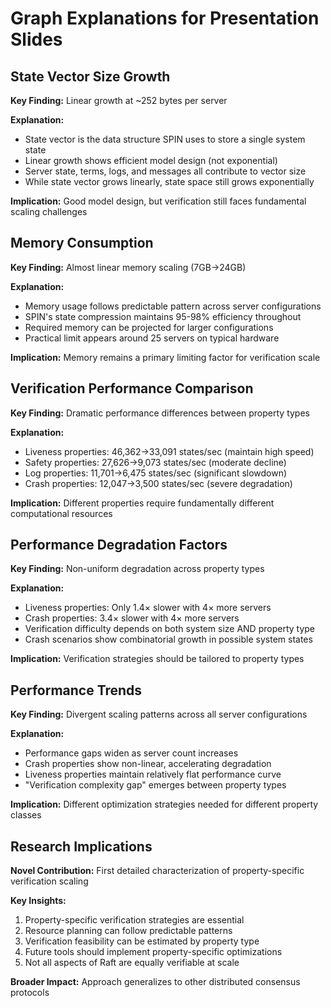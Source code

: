 # Graph Explanations for Presentation Slides

## State Vector Size Growth

**Key Finding:** Linear growth at ~252 bytes per server

**Explanation:**

- State vector is the data structure SPIN uses to store a single system state
- Linear growth shows efficient model design (not exponential)
- Server state, terms, logs, and messages all contribute to vector size
- While state vector grows linearly, state space still grows exponentially

**Implication:** Good model design, but verification still faces fundamental scaling challenges

## Memory Consumption

**Key Finding:** Almost linear memory scaling (7GB→24GB)

**Explanation:**

- Memory usage follows predictable pattern across server configurations
- SPIN's state compression maintains 95-98% efficiency throughout
- Required memory can be projected for larger configurations
- Practical limit appears around 25 servers on typical hardware

**Implication:** Memory remains a primary limiting factor for verification scale

## Verification Performance Comparison

**Key Finding:** Dramatic performance differences between property types

**Explanation:**

- Liveness properties: 46,362→33,091 states/sec (maintain high speed)
- Safety properties: 27,626→9,073 states/sec (moderate decline)
- Log properties: 11,701→6,475 states/sec (significant slowdown)
- Crash properties: 12,047→3,500 states/sec (severe degradation)

**Implication:** Different properties require fundamentally different computational resources

## Performance Degradation Factors

**Key Finding:** Non-uniform degradation across property types

**Explanation:**

- Liveness properties: Only 1.4× slower with 4× more servers
- Crash properties: 3.4× slower with 4× more servers
- Verification difficulty depends on both system size AND property type
- Crash scenarios show combinatorial growth in possible system states

**Implication:** Verification strategies should be tailored to property types

## Performance Trends

**Key Finding:** Divergent scaling patterns across all server configurations

**Explanation:**

- Performance gaps widen as server count increases
- Crash properties show non-linear, accelerating degradation
- Liveness properties maintain relatively flat performance curve
- "Verification complexity gap" emerges between property types

**Implication:** Different optimization strategies needed for different property classes

## Research Implications

**Novel Contribution:** First detailed characterization of property-specific verification scaling

**Key Insights:**

1. Property-specific verification strategies are essential
2. Resource planning can follow predictable patterns
3. Verification feasibility can be estimated by property type
4. Future tools should implement property-specific optimizations
5. Not all aspects of Raft are equally verifiable at scale

**Broader Impact:** Approach generalizes to other distributed consensus protocols
